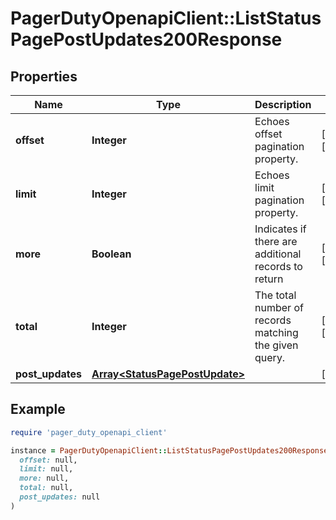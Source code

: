 # PagerDutyOpenapiClient::ListStatusPagePostUpdates200Response

## Properties

| Name | Type | Description | Notes |
| ---- | ---- | ----------- | ----- |
| **offset** | **Integer** | Echoes offset pagination property. | [optional][readonly] |
| **limit** | **Integer** | Echoes limit pagination property. | [optional][readonly] |
| **more** | **Boolean** | Indicates if there are additional records to return | [optional][readonly] |
| **total** | **Integer** | The total number of records matching the given query. | [optional][readonly] |
| **post_updates** | [**Array&lt;StatusPagePostUpdate&gt;**](StatusPagePostUpdate.md) |  | [optional] |

## Example

```ruby
require 'pager_duty_openapi_client'

instance = PagerDutyOpenapiClient::ListStatusPagePostUpdates200Response.new(
  offset: null,
  limit: null,
  more: null,
  total: null,
  post_updates: null
)
```

